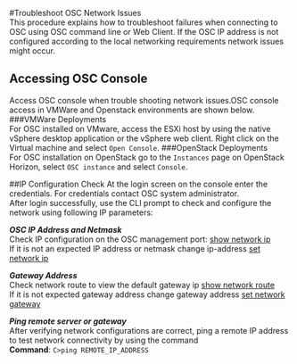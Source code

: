 #Troubleshoot OSC Network Issues  
This procedure explains how to troubleshoot failures when connecting to OSC using OSC command line or Web Client. If the OSC IP address is not configured according to the local networking requirements network issues might occur.  
## Accessing OSC Console  
Access OSC console when trouble shooting network issues.OSC console access in VMWare and Openstack environments are shown below.
###VMWare Deployments  
For OSC installed on VMware, access the ESXi host by using the native vSphere desktop application or the vSphere web client. 
Right click on the Virtual machine and select `Open Console`.
###OpenStack Deployments  
For OSC installation on OpenStack go to the `Instances` page on OpenStack Horizon, select `OSC instance` and select `Console`.  

##IP Configuration Check
At the login screen on the console enter the credentials. For credentials contact OSC system administrator.  
After login successfully, use the CLI prompt to check and configure the network using following IP parameters:  

***OSC IP Address and Netmask***  
Check IP configuration on the OSC management port:   [show network ip](../../references/cli.md/#show-network-ip)  
If it is not an expected IP address or netmask change ip-address  [set network ip](../../references/cli.md/#set-network-ip)  

***Gateway Address***  
Check network route to view the default gateway ip  [show network route](/references/cli.md/#show-network-route)  
If it is not expected gateway address change gateway address [set network gateway](/references/cli.md/#set-network-gateway)  

***Ping remote server or gateway***  
After verifying network configurations are correct, ping a remote IP address to test network connectivity by using the command  
**Command**: `C>ping REMOTE_IP_ADDRESS`
